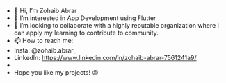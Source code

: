 - 👋 Hi, I’m Zohaib Abrar
- 👀 I’m interested in App Development using Flutter
- 💞️ I’m looking to collaborate with a highly reputable organization where I can apply my learning to contribute to community.
- 📫 How to reach me:
- Insta: @zohaib.abrar_
- LinkedIn: https://www.linkedin.com/in/zohaib-abrar-7561241a9/
-
- Hope you like my projects! :wink:


<!---
zohaibabrar/zohaibabrar is a ✨ special ✨ repository because its `README.md` (this file) appears on your GitHub profile.
You can click the Preview link to take a look at your changes.
--->
